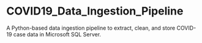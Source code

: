 # COVID19_Data_Ingestion_Pipeline
A Python-based data ingestion pipeline to extract, clean, and store COVID-19 case data in Microsoft SQL Server.
